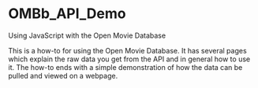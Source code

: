 # OMBb_API_Demo
Using JavaScript with the Open Movie Database 

This is a how-to for using the Open Movie Database. It has several pages which explain the raw data you get from the API and in general how to use it. The how-to ends with a simple demonstration of how the data can be pulled and viewed on a webpage. 
